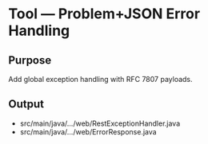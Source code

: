 # Tool — Problem+JSON Error Handling

## Purpose
Add global exception handling with RFC 7807 payloads.

## Output
- src/main/java/.../web/RestExceptionHandler.java
- src/main/java/.../web/ErrorResponse.java

